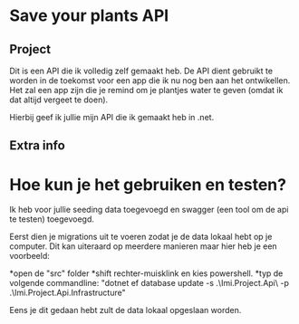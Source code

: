 # Save your plants API

## Project
Dit is een API die ik volledig zelf gemaakt heb.
De API dient gebruikt te worden in de toekomst voor een app die ik nu nog ben aan het ontwikellen.
Het zal een app zijn die je remind om je plantjes water te geven (omdat ik dat altijd vergeet te doen).

Hierbij geef ik jullie mijn API die ik gemaakt heb in .net.


## Extra info
# Hoe kun je het gebruiken en testen?
Ik heb voor jullie seeding data toegevoegd en swagger (een tool om de api te testen) toegevoegd.

Eerst dien je migrations uit te voeren zodat je de data lokaal hebt op je computer.
Dit kan uiteraard op meerdere manieren maar hier heb je een voorbeeld:

*open de "src" folder
*shift rechter-muisklink en kies powershell.
*typ de volgende commandline: "dotnet ef database update -s .\Imi.Project.Api\ -p .\Imi.Project.Api.Infrastructure\"

Eens je dit gedaan hebt zult de data lokaal opgeslaan worden.



